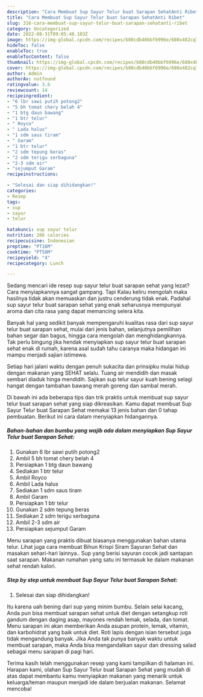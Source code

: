 ```yaml
---
description: "Cara Membuat Sup Sayur Telur buat Sarapan SehatAnti Ribet"
title: "Cara Membuat Sup Sayur Telur buat Sarapan SehatAnti Ribet"
slug: 316-cara-membuat-sup-sayur-telur-buat-sarapan-sehatanti-ribet
category: Uncategorized
date: 2022-08-31T09:05:48.103Z
image: https://img-global.cpcdn.com/recipes/b80cdb40bbf6996e/680x482cq70/sup-sayur-telur-buat-sarapan-sehat-foto-resep-utama.jpg
hideToc: false
enableToc: true
enableTocContent: false
thumbnail: https://img-global.cpcdn.com/recipes/b80cdb40bbf6996e/680x482cq70/sup-sayur-telur-buat-sarapan-sehat-foto-resep-utama.jpg
cover: https://img-global.cpcdn.com/recipes/b80cdb40bbf6996e/680x482cq70/sup-sayur-telur-buat-sarapan-sehat-foto-resep-utama.jpg
author: Admin
authorAv: notfound
ratingvalue: 3.6
reviewcount: 14
recipeingredient:
- "6 lbr sawi putih potong2"
- "5 bh tomat chery belah 4"
- "1 btg daun bawang"
- "1 btr telur"
- " Royco"
- " Lada halus"
- "1 sdm saus tiram"
- " Garam"
- "1 btr telur"
- "2 sdm tepung beras"
- "2 sdm terigu serbaguna"
- "2-3 sdm air"
- "sejumput Garam"
recipeinstructions:

- "Selesai dan siap dihidangkan!"
categories:
- Resep
tags:
- sup
- sayur
- telur

katakunci: sup sayur telur 
nutrition: 266 calories
recipecuisine: Indonesian
preptime: "PT16M"
cooktime: "PT58M"
recipeyield: "4"
recipecategory: Lunch

---
```



Sedang mencari ide resep sup sayur telur buat sarapan sehat yang lezat? Cara menyiapkannya sangat gampang. Tapi Kalau keliru mengolah maka hasilnya tidak akan memuaskan dan justru cenderung tidak enak. Padahal sup sayur telur buat sarapan sehat yang enak seharusnya mempunyai aroma dan cita rasa yang dapat memancing selera kita.


Banyak hal yang sedikit banyak mempengaruhi kualitas rasa dari sup sayur telur buat sarapan sehat, mulai dari jenis bahan, selanjutnya pemilihan bahan segar dan bagus, hingga cara mengolah dan menghidangkannya. Tak perlu bingung jika hendak menyiapkan sup sayur telur buat sarapan sehat enak di rumah, karena asal sudah tahu caranya maka hidangan ini mampu menjadi sajian istimewa.

Setiap hari jalani waktu dengan penuh sukacita dan prinsipku mulai hidup dengan makanan yang SEHAT selalu. Tuang air mendidih dan masak sembari diaduk hinga mendidih. Sajikan sup telur sayur kuah bening selagi hangat dengan tambahan bawang merah goreng dan sambal merah.


Di bawah ini ada beberapa tips dan trik praktis untuk membuat sup sayur telur buat sarapan sehat yang siap dikreasikan. Kamu dapat membuat Sup Sayur Telur buat Sarapan Sehat memakai 13 jenis bahan dan 0 tahap pembuatan. Berikut ini cara dalam menyiapkan hidangannya.

<!--inarticleads1-->

##### Bahan-bahan dan bumbu yang wajib ada dalam menyiapkan Sup Sayur Telur buat Sarapan Sehat:

1. Gunakan 6 lbr sawi putih potong2
1. Ambil 5 bh tomat chery belah 4
1. Persiapkan 1 btg daun bawang
1. Sediakan 1 btr telur
1. Ambil  Royco
1. Ambil  Lada halus
1. Sediakan 1 sdm saus tiram
1. Ambil  Garam
1. Persiapkan 1 btr telur
1. Gunakan 2 sdm tepung beras
1. Sediakan 2 sdm terigu serbaguna
1. Ambil 2-3 sdm air
1. Persiapkan sejumput Garam


Menu sarapan yang praktis dibuat biasanya menggunakan bahan utama telur. Lihat juga cara membuat Bihun Krispi Siram Sayuran Sehat dan masakan sehari-hari lainnya.. Sup yang berisi sayuran cocok jadi santapan saat sarapan. Makanan rumahan yang satu ini termasuk ke dalam makanan sehat rendah kalori. 

<!--inarticleads2-->

##### Step by step untuk membuat Sup Sayur Telur buat Sarapan Sehat:


1. Selesai dan siap dihidangkan!

Itu karena uah bening dari sup yang minim bumbu. Selain selai kacang, Anda pun bisa membuat sarapan sehat untuk diet dengan setangkup roti gandum dengan daging asap, mayones rendah lemak, selada, dan tomat. Menu sarapan ini akan memberikan Anda asupan protein, lemak, vitamin, dan karbohidrat yang baik untuk diet. Roti lapis dengan isian tersebut juga tidak mengandung banyak. Jika Anda tak punya banyak waktu untuk membuat sarapan, maka Anda bisa mengandalkan sayur dan dressing salad sebagai menu sarapan di pagi hari. 

Terima kasih telah menggunakan resep yang kami tampilkan di halaman ini. Harapan kami, olahan Sup Sayur Telur buat Sarapan Sehat yang mudah di atas dapat membantu kamu menyiapkan makanan yang menarik untuk keluarga/teman maupun menjadi ide dalam berjualan makanan. Selamat mencoba!
